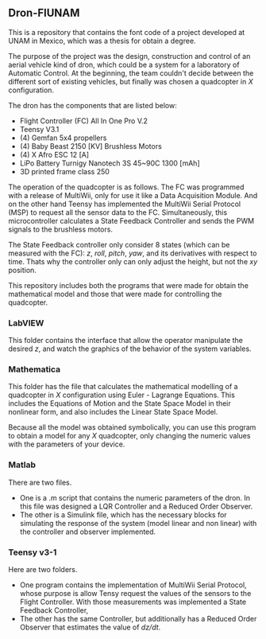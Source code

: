## Dron-FIUNAM ##


This is a repository that contains the font code of a project developed at UNAM in Mexico, which was a thesis for obtain a degree. 

The purpose of the project was the design, construction and control of an aerial vehicle kind of dron, which could be a system for a laboratory of Automatic Control. At the beginning, the team couldn't decide between the different sort of existing vehicles, but finally was chosen a quadcopter in *X* configuration.

The dron has the components that are listed below:

- Flight Controller (FC) All In One Pro V.2
- Teensy V3.1
- (4) Gemfan 5x4 propellers
- (4) Baby Beast 2150 [KV] Brushless Motors
- (4) X Afro ESC 12 [A]
- LiPo Battery Turnigy Nanotech 3S 45~90C 1300 [mAh]
- 3D printed frame class 250

The operation of the quadcopter is as follows. The FC was programmed with a release of MultiWii, only for use it like a Data Acquisition Module. And on the other hand Teensy has implemented the MultiWii Serial Protocol (MSP) to request all the sensor data to the FC. Simultaneously, this microcontroller calculates a State Feedback Controller and sends the PWM signals to the brushless motors.

The State Feedback controller only consider 8 states (which can be measured with the FC): *z*, *roll*, *pitch*, *yaw*, and its derivatives with respect to time. Thats why the controller only can only adjust the height, but not the *xy* position.
 
This repository includes both the programs that were made for obtain the mathematical model and those that were made for controlling the quadcopter.

### LabVIEW ###

This folder contains the interface that allow the operator manipulate the desired *z*, and watch the graphics of the behavior of the system variables.

### Mathematica ###

This folder has the file that calculates the mathematical modelling of a quadcopter in *X* configuration using Euler - Lagrange Equations. This includes the Equations of Motion and the State Space Model in their nonlinear form, and also includes the Linear State Space Model.

Because all the model was obtained symbolically, you can use this program to obtain a model for any *X* quadcopter, only changing the numeric values with the parameters of your device.

### Matlab ###

There are two files.

- One is a .m script that contains the numeric parameters of the dron. In this file was designed a LQR Controller and a Reduced Order Observer.
- The other is a Simulink file, which has the necessary blocks for simulating the response of the system (model linear and non linear) with  the controller and observer implemented. 

### Teensy v3-1 ###

Here are two folders. 

- One program contains the implementation of MultiWii Serial Protocol, whose purpose is allow Tensy request the values of the sensors to the Flight Controller. With those measurements was implemented a State Feedback Controller, 
- The other has the same Controller, but additionally has a Reduced Order Observer that estimates the value of *dz/dt*.  